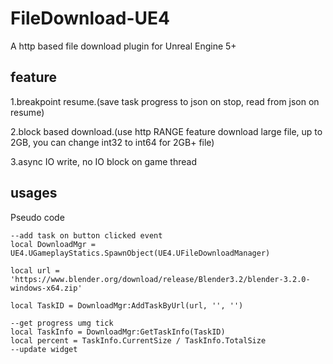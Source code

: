 # FileDownload-UE4

A http based file download plugin for Unreal Engine 5+

## feature

1.breakpoint resume.(save task progress to json on stop, read from json on resume)

2.block based download.(use http RANGE feature download large file, up to 2GB, you can change int32 to int64 for 2GB+ file)

3.async IO write, no IO block on game thread

## usages
Pseudo code
```
--add task on button clicked event 
local DownloadMgr = UE4.UGameplayStatics.SpawnObject(UE4.UFileDownloadManager)

local url = 'https://www.blender.org/download/release/Blender3.2/blender-3.2.0-windows-x64.zip'

local TaskID = DownloadMgr:AddTaskByUrl(url, '', '')

--get progress umg tick
local TaskInfo = DownloadMgr:GetTaskInfo(TaskID)
local percent = TaskInfo.CurrentSize / TaskInfo.TotalSize
--update widget

```
